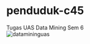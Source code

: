 # penduduk-c45
Tugas UAS Data Mining Sem 6<br>
![datamininguas](https://user-images.githubusercontent.com/40778475/87303321-3456c480-c53d-11ea-82ec-079ede00ef7e.png)


